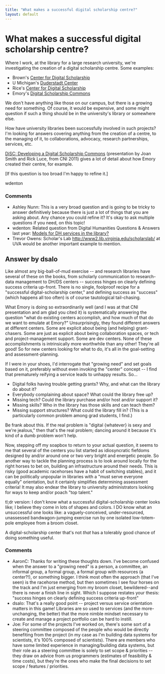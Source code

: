```yaml
---
title: "What makes a successful digital scholarship centre?"
layout: default
---
```

What makes a successful digital scholarship centre?
=====================
Where I work, at the library for a large research university, we're
investigating the creation of a digital scholarship centre. Some
examples:

-   Brown's [Center for Digital
    Scholarship](http://library.brown.edu/cds/)
-   U Michigan's [Duderstadt Center](http://www.dc.umich.edu/)
-   Rice's [Center for Digital
    Scholarship](http://library.rice.edu/about/departments/CDS)
-   Emory's [Digital Scholarship
    Commons](http://web.library.emory.edu/disc)

We don't have anything like those on our campus, but there is a growing
need for something. Of course, it would be expensive, and some might
question if such a thing should be in the university's library or
somewhere else.

How have university libraries been successfully involved in such
projects? I'm looking for answers covering anything from the creation of
a centre, to the managing of it, to collaborations, advocacy, research
partnerships, services, etc.

[DiSC: Developing a Digital Scholarship
Commons](http://www.cni.org/wp-content/uploads/2011/08/cni_disc_smith1.pdf)
(presentation by Joan Smith and Rick Luce, from CNI 2011) gives a lot of
detail about how Emory created their centre, for example.

[If this question is too broad I'm happy to refine it.]

wdenton

### Comments ###
* Ashley Nunn: This is a very broad question and is going to be tricky to answer
definitively because there is just a lot of things that you are asking
about. Any chance you could refine it? It's okay to ask multiple
questions if you need, on this topic!
* wdenton: Related question from Digital Humanities Questions & Answers last year:
[Models for DH services in the
library?](http://digitalhumanities.org/answers/topic/models-for-dh-services-in-the-library)
* Trevor Owens: Scholar's Lab http://www2.lib.virginia.edu/scholarslab/ at UVA would be
another important example to mention.


Answer by dsalo
----------------
Like almost any big-ball-of-mud exercise -- and research libraries have
several of these on the books, from scholarly communication to
research-data management to DH/DS centers -- success hinges on clearly
defining success criteria up-front. There is no single, foolproof recipe
for a "successful digital-scholarship center," and defining success as
"success" (which happens all too often) is of course tautological
tail-chasing.

What Emory is doing so extraordinarily well (and I was at that CNI
presentation and am glad you cited it) is systematically answering the
question "what do existing centers accomplish, and how much of that do
we want to emulate at Emory?" Unsurprisingly, they found different
answers at different centers. Some are explicit about being (and
helping) grant-chasers. Some are just as explicit about being
collaboration spaces, or tech and project-management support. Some are
dev centers. None of these accomplishments is intrinsically more
worthwhile than any other! They're all good! So for new centers looking
for what to do, it's all in the goal-setting and assessment-planning.

If I were in your shoes, I'd interrogate that "growing need" and set
goals based on it, preferably without even invoking the "center" concept
-- I find that prematurely reifying a service leads to unhappy results.
So...

-   Digital folks having trouble getting grants? Why, and what can the
    library do about it?
-   Everybody complaining about space? What could the library free up?
-   Missing tech? Could the library purchase and/or host and/or support
    it?
-   Missing skills? Who in the library has those skills and can teach
    them?
-   Missing support structures? What could the library fill in? (This is
    a particularly common problem among grad students, I find.)

Be frank about this. If the real problem is "digital {whatever} is sexy
and we're jealous," then that's the real problem; dancing around it
because it's kind of a dumb problem won't help.

Now, stepping off my soapbox to return to your actual question, it seems
to me that several of the centers you list started as idiosyncratic
fiefdoms designed by and/or around one or two very bright and energetic
people. So another way to tackle the planning process is to look around
locally for the right horses to bet on, building an infrastructure
around their needs. This is risky (good academic racehorses have a habit
of switching stables), and it can be politically unpopular in libraries
with a "must serve everyone equally" orientation, but it certainly
simplifies determining assessment criteria! It may also endear the
library to university administrators looking for ways to keep and/or
poach "top talent."

tl;dr version: I don't know what a successful digital-scholarship center
looks like; I believe they come in lots of shapes and colors. I DO know
what an unsuccessful one looks like: a vaguely-conceived,
under-resourced, unassessed bandwagon-jumping exercise run by one
isolated low-totem-pole employee from a broom closet.

A digital-scholarship center that's not *that* has a tolerably good
chance of doing something useful.

### Comments ###
* AaronC: Thanks for writing these thoughts down. I've become confused when the
answer to a "growing need" is a person, a committee, an informal group,
a formal group, a formal group with resources (a center?!), or something
bigger. I think most often the approach (that I've seen) is the
racehorse method, but then sometimes I see four horses on the track and
I'm just emerging from my broom closet, bewildered--and there is never a
finish line in sight. Which I suppose restates your thesis: "success
hinges on clearly defining success criteria up-front"
* dsalo: That's a really good point -- project versus service orientation matters
in this game! Libraries are so used to services (and the
more-unchanging, the better) that the more nimble mindset necessary to
create and manage a project portfolio can be hard to instill.
* Joe: For some of the projects I've worked on, there's some sort of a steering
committee composed of the people who would be directly benefiting from
the project (in my case as I'm building data systems for scientists,
it's 100% composed of scientists). There are members who have some
limited experience in managing/building data systems, but their role as
a steering committee is solely to set scope & priorities -- they draw on
advice from us programmers (estimates of feasibility & time costs), but
they're the ones who make the final decisions to set scope / features /
priorities.

